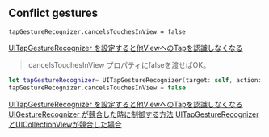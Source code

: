 ## Conflict gestures

`tapGestureRecognizer.cancelsTouchesInView = false`

[UITapGestureRecognizer を設定すると他ViewへのTapを認識しなくなる](https://qiita.com/RS_Dessin/items/f1d337289589b4c5f551)
> cancelsTouchesInView プロパティにfalseを渡せばOK。

```swift
let tapGestureRecognizer= UITapGestureRecognizer(target: self, action: #selector(tapGesture))
tapGestureRecognizer.cancelsTouchesInView = false
```

[UITapGestureRecognizer を設定すると他ViewへのTapを認識しなくなる](https://qiita.com/RS_Dessin/items/f1d337289589b4c5f551)
[UIGestureRecognizer が競合した時に制御する方法](http://www.minimalab.com/blog/2015/02/22/uigesturerecognizer-conflict/)
[UITapGestureRecognizerとUICollectionViewが競合した場合](http://blog.fujimisakari.com/about_uitapgesturerecognizer_and_uicollectionview/)
